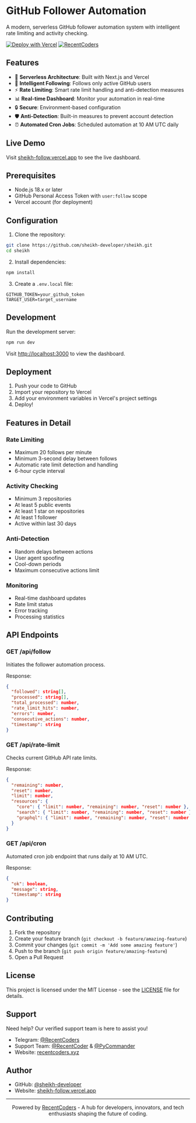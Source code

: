 # GitHub Follower Automation

A modern, serverless GitHub follower automation system with intelligent rate limiting and activity checking.

[![Deploy with Vercel](https://vercel.com/button)](https://vercel.com/new/clone?repository-url=https%3A%2F%2Fgithub.com%2Fsheikh-developer%2Fsheikh)
[![RecentCoders](https://img.shields.io/badge/Powered%20by-RecentCoders-blue)](https://recentcoders.xyz)

## Features

- 🚀 **Serverless Architecture**: Built with Next.js and Vercel
- 🎯 **Intelligent Following**: Follows only active GitHub users
- ⚡ **Rate Limiting**: Smart rate limit handling and anti-detection measures
- 📊 **Real-time Dashboard**: Monitor your automation in real-time
- 🔒 **Secure**: Environment-based configuration
- 🛡️ **Anti-Detection**: Built-in measures to prevent account detection
- ⏰ **Automated Cron Jobs**: Scheduled automation at 10 AM UTC daily

## Live Demo

Visit [sheikh-follow.vercel.app](https://sheikh-follow.vercel.app) to see the live dashboard.

## Prerequisites

- Node.js 18.x or later
- GitHub Personal Access Token with `user:follow` scope
- Vercel account (for deployment)

## Configuration

1. Clone the repository:
```bash
git clone https://github.com/sheikh-developer/sheikh.git
cd sheikh
```

2. Install dependencies:
```bash
npm install
```

3. Create a `.env.local` file:
```env
GITHUB_TOKEN=your_github_token
TARGET_USER=target_username
```

## Development

Run the development server:
```bash
npm run dev
```

Visit [http://localhost:3000](http://localhost:3000) to view the dashboard.

## Deployment

1. Push your code to GitHub
2. Import your repository to Vercel
3. Add your environment variables in Vercel's project settings
4. Deploy!

## Features in Detail

### Rate Limiting
- Maximum 20 follows per minute
- Minimum 3-second delay between follows
- Automatic rate limit detection and handling
- 6-hour cycle interval

### Activity Checking
- Minimum 3 repositories
- At least 5 public events
- At least 1 star on repositories
- At least 1 follower
- Active within last 30 days

### Anti-Detection
- Random delays between actions
- User agent spoofing
- Cool-down periods
- Maximum consecutive actions limit

### Monitoring
- Real-time dashboard updates
- Rate limit status
- Error tracking
- Processing statistics

## API Endpoints

### GET /api/follow
Initiates the follower automation process.

Response:
```json
{
  "followed": string[],
  "processed": string[],
  "total_processed": number,
  "rate_limit_hits": number,
  "errors": number,
  "consecutive_actions": number,
  "timestamp": string
}
```

### GET /api/rate-limit
Checks current GitHub API rate limits.

Response:
```json
{
  "remaining": number,
  "reset": number,
  "limit": number,
  "resources": {
    "core": { "limit": number, "remaining": number, "reset": number },
    "search": { "limit": number, "remaining": number, "reset": number },
    "graphql": { "limit": number, "remaining": number, "reset": number }
  }
}
```

### GET /api/cron
Automated cron job endpoint that runs daily at 10 AM UTC.

Response:
```json
{
  "ok": boolean,
  "message": string,
  "timestamp": string
}
```

## Contributing

1. Fork the repository
2. Create your feature branch (`git checkout -b feature/amazing-feature`)
3. Commit your changes (`git commit -m 'Add some amazing feature'`)
4. Push to the branch (`git push origin feature/amazing-feature`)
5. Open a Pull Request

## License

This project is licensed under the MIT License - see the [LICENSE](LICENSE) file for details.

## Support

Need help? Our verified support team is here to assist you!

- Telegram: [@RecentCoders](https://t.me/RecentCoders)
- Support Team: [@RecentCoder](https://t.me/RecentCoder) & [@PyCommander](https://t.me/PyCommander)
- Website: [recentcoders.xyz](https://recentcoders.xyz)

## Author

- GitHub: [@sheikh-developer](https://github.com/sheikh-developer)
- Website: [sheikh-follow.vercel.app](https://sheikh-follow.vercel.app)

---

<div align="center">
  <p>Powered by <a href="https://recentcoders.xyz">RecentCoders</a> - A hub for developers, innovators, and tech enthusiasts shaping the future of coding.</p>
</div>